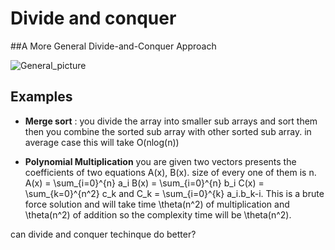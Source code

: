 # 									Divide and conquer

##A More General Divide-and-Conquer Approach

![General_picture](https://photos.google.com/photo/AF1QipM8V0Zz0rlYXBZC6f0Vq6yPTX80H69sMeIISmpO)


## Examples

- **Merge sort** : 
you divide the array into smaller sub arrays and sort them then you combine the sorted sub array with other sorted sub array. in average case this will take O(nlog(n))

- **Polynomial Multiplication**
you are given two vectors presents the coefficients of two equations A(x), B(x). size of every one of them is n. A(x) = \sum_{i=0}^{n} a_i B(x) = \sum_{i=0}^{n} b_i C(x) = \sum_{k=0}^{n^2} c_k 
and C_k = \sum_{i=0}^{k} a_i.b_k-i. This is a brute force solution and will take time \theta(n^2) of multiplication and \theta(n^2) of addition so the complexity time will be  \theta(n^2).

can divide and conquer techinque do better?

